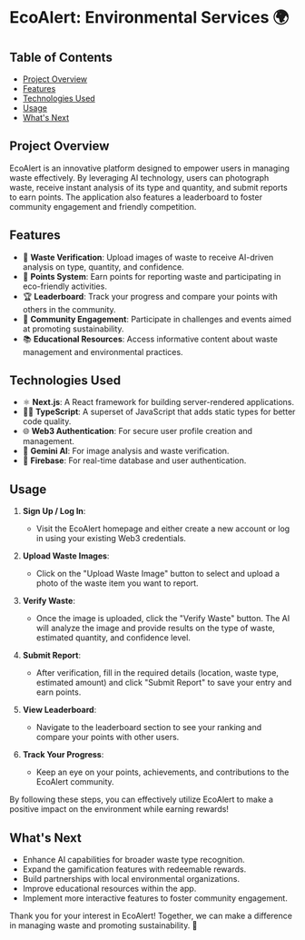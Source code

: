 # EcoAlert: Environmental Services 🌍

## Table of Contents
- [Project Overview](#project-overview)
- [Features](#features)
- [Technologies Used](#technologies-used)
- [Usage](#usage)
- [What's Next](#whats-next)


## Project Overview
EcoAlert is an innovative platform designed to empower users in managing waste effectively. By leveraging AI technology, users can photograph waste, receive instant analysis of its type and quantity, and submit reports to earn points. The application also features a leaderboard to foster community engagement and friendly competition.

## Features
- 📸 **Waste Verification**: Upload images of waste to receive AI-driven analysis on type, quantity, and confidence.
- 🎯 **Points System**: Earn points for reporting waste and participating in eco-friendly activities.
- 🏆 **Leaderboard**: Track your progress and compare your points with others in the community.
- 🌱 **Community Engagement**: Participate in challenges and events aimed at promoting sustainability.
- 📚 **Educational Resources**: Access informative content about waste management and environmental practices.

## Technologies Used
- ⚛️ **Next.js**: A React framework for building server-rendered applications.
- 🦸‍♂️ **TypeScript**: A superset of JavaScript that adds static types for better code quality.
- 🌐 **Web3 Authentication**: For secure user profile creation and management.
- 🤖 **Gemini AI**: For image analysis and waste verification.
- 💾 **Firebase**: For real-time database and user authentication.

## Usage

1. **Sign Up / Log In**: 
   - Visit the EcoAlert homepage and either create a new account or log in using your existing Web3 credentials.

2. **Upload Waste Images**: 
    - Click on the "Upload Waste Image" button to select and upload a photo of the waste item you want to report.

3. **Verify Waste**: 
   - Once the image is uploaded, click the "Verify Waste" button. The AI will analyze the image and provide results on the type of waste, estimated quantity, and confidence level.

4. **Submit Report**: 
   - After verification, fill in the required details (location, waste type, estimated amount) and click "Submit Report" to save your entry and earn points.

5. **View Leaderboard**: 
   - Navigate to the leaderboard section to see your ranking and compare your points with other users.

4. **Track Your Progress**: 
   - Keep an eye on your points, achievements, and contributions to the EcoAlert community.

By following these steps, you can effectively utilize EcoAlert to make a positive impact on the environment while earning rewards!

## What's Next
- Enhance AI capabilities for broader waste type recognition.
- Expand the gamification features with redeemable rewards.
- Build partnerships with local environmental organizations.
- Improve educational resources within the app.
- Implement more interactive features to foster community engagement.


Thank you for your interest in EcoAlert! Together, we can make a difference in managing waste and promoting sustainability. 🌿
